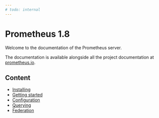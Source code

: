 ```yaml
---
# todo: internal
---
```


# Prometheus 1.8

Welcome to the documentation of the Prometheus server.

The documentation is available alongside all the project documentation at
[prometheus.io](https://prometheus.io/docs/prometheus/1.8/).

## Content

- [Installing](install.md)
- [Getting started](getting_started.md)
- [Configuration](configuration/configuration.md)
- [Querying](querying/basics.md)
- [Federation](federation.md)
